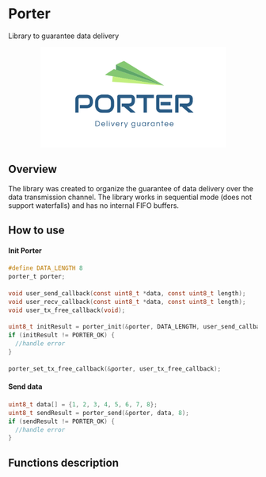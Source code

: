 # Porter
Library to guarantee data delivery

<p align="center">
  <img src="logo.PNG">
</p>

## Overview
The library was created to organize the guarantee of data delivery over the data transmission channel. The library works in sequential mode (does not support waterfalls) and has no internal FIFO buffers.
## How to use
#### Init Porter
```c
#define DATA_LENGTH 8
porter_t porter;

void user_send_callback(const uint8_t *data, const uint8_t length);
void user_recv_callback(const uint8_t *data, const uint8_t length);
void user_tx_free_callback(void);

uint8_t initResult = porter_init(&porter, DATA_LENGTH, user_send_callback, user_recv_callback, 100);
if (initResult != PORTER_OK) {
  //handle error
}

porter_set_tx_free_callback(&porter, user_tx_free_callback);
```

#### Send data
```c
uint8_t data[] = {1, 2, 3, 4, 5, 6, 7, 8};
uint8_t sendResult = porter_send(&porter, data, 8);
if (sendResult != PORTER_OK) {
  //handle error
}
```

## Functions description
